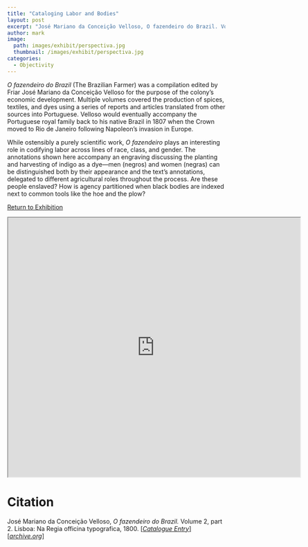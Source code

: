 ```yaml
---
title: "Cataloging Labor and Bodies"
layout: post
excerpt: "José Mariano da Conceição Velloso, O fazendeiro do Brazil. Volume 2, part 2. Lisboa: Na Regia officina typografica, 1800."
author: mark
image: 
  path: images/exhibit/perspectiva.jpg
  thumbnail: /images/exhibit/perspectiva.jpg
categories:
  - Objectivity
---
```


*O fazendeiro do Brazil* (The Brazilian Farmer) was a compilation edited by Friar José Mariano da Conceição Velloso for the purpose of the colony’s economic development. Multiple volumes covered the production of spices, textiles, and dyes using a series of reports and articles translated from other sources into Portuguese. Velloso would eventually accompany the Portuguese royal family back to his native Brazil in 1807 when the Crown moved to Rio de Janeiro following Napoleon’s invasion in Europe.

While ostensibly a purely scientific work, *O fazendeiro* plays an interesting role in codifying labor across lines of race, class, and gender. The annotations shown here accompany an engraving discussing the planting and harvesting of indigo as a dye—men (negros) and women (negras) can be distinguished both by their appearance and the text’s annotations, delegated to different agricultural roles throughout the process. Are these people enslaved? How is agency partitioned when black bodies are indexed next to common tools like the hoe and the plow?

[Return to Exhibition](/2019-bookhistory/exhibition/)

<!-- https://archive.org/details/ofazendeirodobra03vell/page/n295 -->
<iframe src="https://archive.org/details/ofazendeirodobra03vell/?ui=embed#mode/2up/page/295" width="675px" height="600px"></iframe>

# Citation

José Mariano da Conceição Velloso, *O fazendeiro do Brazil.* Volume 2, part 2. Lisboa: Na Regia officina typografica, 1800. [\[*Catalogue Entry*\]](https://search.library.brown.edu/catalog/b2226478) [\[*archive.org*\]](https://archive.org/details/ofazendeirodobra03vell/)